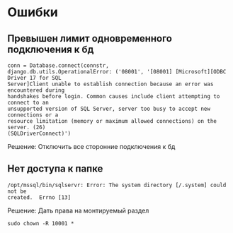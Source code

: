 # Ошибки

## Превышен лимит одновременного подключения к бд
~~~~
conn = Database.connect(connstr,
django.db.utils.OperationalError: ('08001', '[08001] [Microsoft][ODBC Driver 17 for SQL 
Server]Client unable to establish connection because an error was encountered during 
handshakes before login. Common causes include client attempting to connect to an 
unsupported version of SQL Server, server too busy to accept new connections or a 
resource limitation (memory or maximum allowed connections) on the server. (26) 
(SQLDriverConnect)')
~~~~

Решение: Отключить все сторонние подключения к бд


## Нет доступа к папке
~~~~
/opt/mssql/bin/sqlservr: Error: The system directory [/.system] could not be 
created.  Errno [13]
~~~~
Решение: Дать права на монтируемый раздел
~~~~
sudo chown -R 10001 *
~~~~